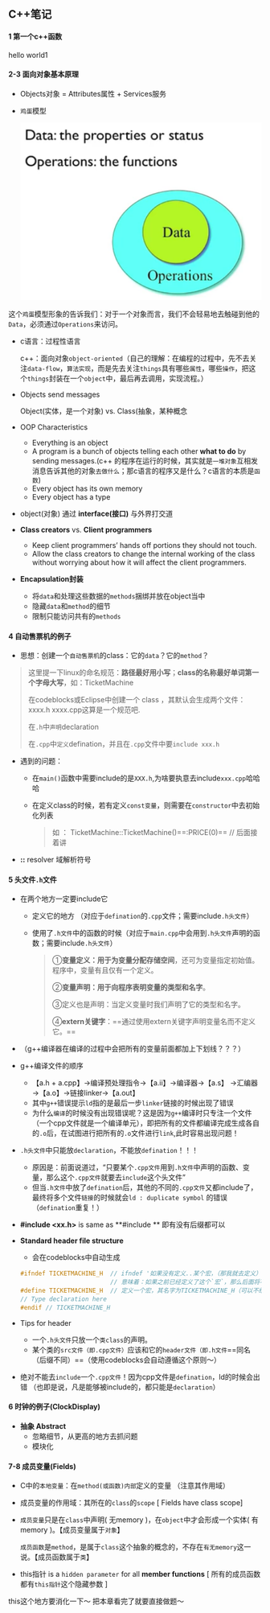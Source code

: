 

## C++笔记

#### 1 第一个c++函数

hello world1

#### 2-3 面向对象基本原理

- Objects对象 = Attributes属性  + Services服务

- `鸡蛋`模型

  ![1563093591442](C++笔记.assets/1563093591442.png)

这个`鸡蛋`模型形象的告诉我们：对于一个对象而言，我们不会轻易地去触碰到他的`Data`，必须通过`Operations`来访问。

- c语言：过程性语言

  c++：面向对象`object-oriented`（自己的理解：在编程的过程中，先不去关注`data-flow`，`算法实现`，而是先去关注`things`具有哪些`属性`，哪些`操作`，把这个`things`封装在一个`object`中，最后再去调用，实现流程。）

- Objects send messages

  Object(实体，是一个对象) vs. Class(抽象，某种概念

- OOP Characteristics
  - Everything is an object
  - A program is a bunch of objects telling each other **what to do** by sending messages.(c++ 的程序在运行的时候，其实就是`一堆对象`互相发消息告诉其他的对象`去做什么`；那c语言的程序又是什么？c语言的本质是`函数`)
  - Every object has its own memory
  - Every object has a type
- object(对象) 通过 **interface(接口)** 与外界打交道
- **Class creators** vs. **Client programmers**
  - Keep client programmers’ hands off portions they should not touch.
  - Allow the class creators to change the internal working of the class without worrying about how it will affect the client programmers.
- **Encapsulation封装**

  - 将`data`和处理这些数据的`methods`捆绑并放在object当中
  - 隐藏`data`和`method`的细节
  - 限制只能访问共有的`methods`

#### 4 自动售票机的例子

- 思想：创建一个`自动售票机`的class：它的`data`？它的`method`？

> 这里提一下linux的命名规范：**路径最好用小写**；**class的名称最好单词第一个字母大写**，如：TicketMachine
>
> 在codeblocks或Eclipse中创建一个	class	，其默认会生成两个文件：xxxx.h xxxx.cpp这算是一个规范吧.
>
> 在`.h`中`声明`declaration
>
> 在`.cpp`中`定义`defination，并且在`.cpp`文件中要`include xxx.h`

- 遇到的问题：

  -  在`main()`函数中需要include的是`XXX.h`,为啥要执意去include`xxx.cpp`哈哈哈

  - 在定义class的时候，若有定义`const变量`，则需要在`constructor`中去初始化列表

    > 如 ： TicketMachine::TicketMachine()==:PRICE(0)==      // 后面接着讲

- **::** resolver  域解析符号

#### 5 头文件`.h`文件

- 在两个地方一定要include它

  - 定义它的地方 （对应于`defination`的`.cpp`文件；需要include`.h头文件`）

  - 使用了`.h文件`中的函数的时候（对应于`main.cpp`中会用到`.h头文件`声明的函数；需要include`.h头文件`）

    > ①**变量定义：用于为变量分配存储空间**，还可为变量指定初始值。程序中，变量有且仅有一个定义。
    >
    > ②**变量声明：用于向程序表明变量的类型和名字**。
    >
    > ③定义也是声明：当定义变量时我们声明了它的类型和名字。
    >
    > ④**extern关键字**：==通过使用extern关键字声明变量名而不定义它。==

- （g++编译器在编译的过程中会把所有的变量前面都加上下划线？？？）

- g++编译文件的顺序  

  - 【a.h + a.cpp】→编译预处理指令→【a.ii】→编译器→【a.s】 →汇编器→【a.o】→链接linker→【a.out】
  - 其中`g++`错误提示`ld`指的是最后一步`linker`链接的时候出现了错误
  - 为什么`编译`的时候没有出现错误呢？这是因为`g++`编译时只专注一个文件（一个cpp文件就是一个编译单元），即把所有的文件都编译完成生成各自的`.o`后，在试图进行把所有的`.o`文件进行`link`,此时容易出现问题！

- `.h头文件`中只能放`declaration`，不能放`defination`！！！
  - 原因是：前面说道过，“只要某个`.cpp文件`用到`.h文件`中声明的函数、变量，那么这个`.cpp文件`就要去`include`这个头文件”
  - 但当`.h文件`中放了`defination`后，其他的不同的`.cpp文件`又都include了，最终将多个文件`链接`的时候就会`ld : duplicate symbol` 的错误（`defination`重复！）

- **#include <xx.h>**   is same as   **#include <xx>  ** 即有没有后缀都可以

- **Standard header file structure**

  - 会在codeblocks中自动生成

  ```c++
  #ifndef TICKETMACHINE_H  // ifndef '如果没有定义..某个宏，（那我就去定义）'
                           // 意味着：如果之前已经定义了这个`宏`，那么后面将不会再去定义（这样就避                          // 免了重复定义）  
  #define TICKETMACHINE_H  // 定义一个宏，其名字为TICKETMACHINE_H（可以不给他赋值）
  // Type declaration here
  #endif // TICKETMACHINE_H
  ```
  
- Tips for header

  - 一个`.h头文件`只放一个`类class`的声明。
  - 某个类的`src文件（即.cpp文件）`应该和它的`header文件（即.h文件`==同名（后缀不同）==（使用codeblocks会自动遵循这个原则～）
- 绝对不能去`include`一个`.cpp文件`！因为cpp文件是`defination`，ld的时候会出错 （也即是说，凡是能够被include的，都只能是`declaration`）
#### 6 时钟的例子(ClockDisplay)

- **抽象 Abstract**
  - 忽略细节，从更高的地方去抓问题
  - 模块化

#### 7-8 成员变量(Fields)

- C中的`本地变量`：在`method(或函数)内部`定义的变量 （注意其作用域）

- 成员变量的作用域：其所在的`class`的`scope` [ Fields have class scope]

- `成员变量`只是在`class`中声明( 无memory )，在`object`中才会形成一个实体( 有memory )。【成员变量属于`对象`】

  `成员函数`是`method`，是属于`class`这个抽象的概念的，不存在`有无memory`这一说。【成员函数属于`类`】

- this指针 is a `hidden parameter` for all **member functions** [ 所有的成员函数都有`this指针`这个隐藏参数 ]



this这个地方要消化一下～ 把本章看完了就要直接做题～